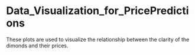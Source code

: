 # Data_Visualization_for_PricePredictions
These plots are used to visualize the relationship between the clarity of the dimonds and their prices. 
